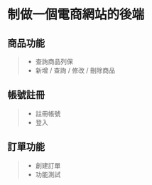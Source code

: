 # 制做一個電商網站的後端
## 商品功能
> * 查詢商品列保
> * 新增 / 查詢 / 修改 / 刪除商品
## 帳號註冊
> * 註冊帳號
> * 登入
## 訂單功能
> * 創建訂單
> * 功能測試


